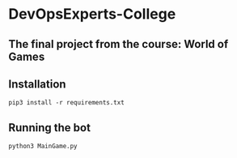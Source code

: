 # DevOpsExperts-College
## The final project from the course: World of Games

## Installation
`pip3 install -r requirements.txt`

## Running the bot
`python3 MainGame.py`


